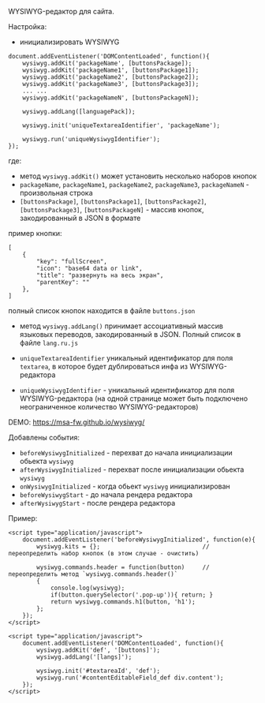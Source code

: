 WYSIWYG-редактор для сайта.

Настройка:

- инициализировать WYSIWYG

```
document.addEventListener('DOMContentLoaded', function(){
	wysiwyg.addKit('packageName', [buttonsPackage]);
	wysiwyg.addKit('packageName1', [buttonsPackage1]);
	wysiwyg.addKit('packageName2', [buttonsPackage2]);
	wysiwyg.addKit('packageName3', [buttonsPackage3]);
	... ...
	wysiwyg.addKit('packageNameN', [buttonsPackageN]);
	
	wysiwyg.addLang([languagePack]);
	
	wysiwyg.init('uniqueTextareaIdentifier', 'packageName');
	
	wysiwyg.run('uniqueWysiwygIdentifier');
});
```

где:
- метод `wysiwyg.addKit()` может установить несколько наборов кнопок
- `packageName`, `packageName1`, `packageName2`, `packageName3`, `packageNameN` - произвольная строка
- `[buttonsPackage]`, `[buttonsPackage1]`, `[buttonsPackage2]`, `[buttonsPackage3]`, `[buttonsPackageN]` - массив кнопок, закодированный в JSON в формате

пример кнопки:

```
[
	{
        "key": "fullScreen",
        "icon": "base64 data or link",
        "title": "развернуть на весь экран",
        "parentKey": ""
    },
]
```

полный список кнопок находится в файле `buttons.json`


- метод `wysiwyg.addLang()` принимает ассоциативный массив языковых переводов, закодированный в JSON. Полный список в файле `lang.ru.js`

- `uniqueTextareaIdentifier` уникальный идентификатор для поля `textarea`, в которое будет дублироваться инфа из WYSIWYG-редактора
- `uniqueWysiwygIdentifier` - уникальный идентификатор для поля WYSIWYG-редактора (на одной странице может быть подключено неограниченное количество WYSIWYG-редакторов)


DEMO: https://msa-fw.github.io/wysiwyg/

Добавлены события:

- `beforeWysiwygInitialized` - перехват до начала инициализации обьекта `wysiwyg`
- `afterWysiwygInitialized` - перехват после инициализации обьекта `wysiwyg`
- `onWysiwygInitialized` - когда обьект `wysiwyg` инициализирован
- `beforeWysiwygStart` - до начала рендера редактора
- `afterWysiwygStart` - после рендера редактора


Пример:
```
<script type="application/javascript">
    document.addEventListener('beforeWysiwygInitialized', function(e){
        wysiwyg.kits = {};                             // переопределить набор кнопок (в этом случае - очистить)

        wysiwyg.commands.header = function(button)     // переопределить метод `wysiwyg.commands.header()`
        {
            console.log(wysiwyg);
            if(button.querySelector('.pop-up')){ return; }
            return wysiwyg.commands.h1(button, 'h1');
        };
    });
</script>

<script type="application/javascript">
    document.addEventListener('DOMContentLoaded', function(){
        wysiwyg.addKit('def', '[buttons]');
        wysiwyg.addLang('[langs]');

        wysiwyg.init('#textareaId', 'def');
        wysiwyg.run('#contentEditableField_def div.content');
    });
</script>
```
